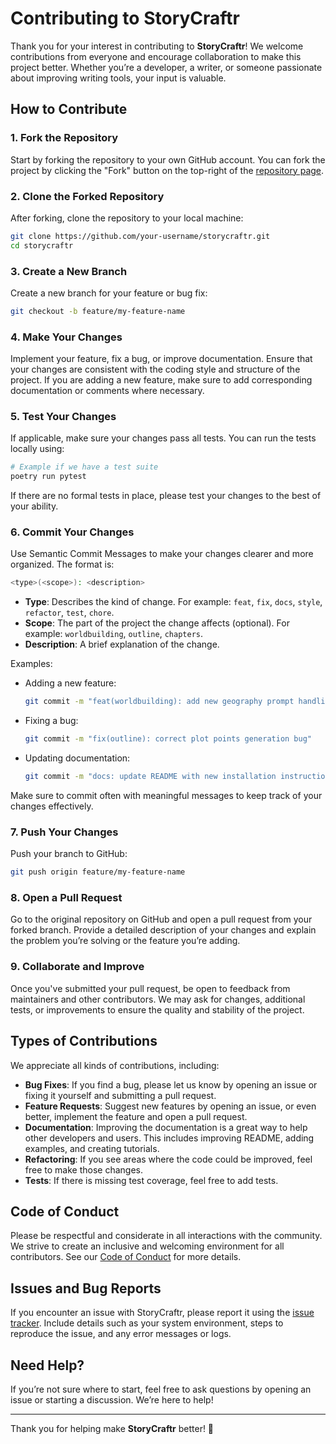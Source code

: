 # Contributing to StoryCraftr

Thank you for your interest in contributing to **StoryCraftr**! We welcome contributions from everyone and encourage collaboration to make this project better. Whether you’re a developer, a writer, or someone passionate about improving writing tools, your input is valuable.

## How to Contribute

### 1. Fork the Repository

Start by forking the repository to your own GitHub account. You can fork the project by clicking the "Fork" button on the top-right of the [repository page](https://github.com/raestrada/storycraftr).

### 2. Clone the Forked Repository

After forking, clone the repository to your local machine:

```bash
git clone https://github.com/your-username/storycraftr.git
cd storycraftr
```

### 3. Create a New Branch

Create a new branch for your feature or bug fix:

```bash
git checkout -b feature/my-feature-name
```

### 4. Make Your Changes

Implement your feature, fix a bug, or improve documentation. Ensure that your changes are consistent with the coding style and structure of the project. If you are adding a new feature, make sure to add corresponding documentation or comments where necessary.

### 5. Test Your Changes

If applicable, make sure your changes pass all tests. You can run the tests locally using:

```bash
# Example if we have a test suite
poetry run pytest
```

If there are no formal tests in place, please test your changes to the best of your ability.

### 6. Commit Your Changes

Use Semantic Commit Messages to make your changes clearer and more organized. The format is:

```bash
<type>(<scope>): <description>
```

- **Type**: Describes the kind of change. For example: `feat`, `fix`, `docs`, `style`, `refactor`, `test`, `chore`.
- **Scope**: The part of the project the change affects (optional). For example: `worldbuilding`, `outline`, `chapters`.
- **Description**: A brief explanation of the change.

Examples:

- Adding a new feature:  
    ```bash
    git commit -m "feat(worldbuilding): add new geography prompt handling"
    ```
  
- Fixing a bug:  
    ```bash
    git commit -m "fix(outline): correct plot points generation bug"
    ```

- Updating documentation:  
    ```bash
    git commit -m "docs: update README with new installation instructions"
    ```

Make sure to commit often with meaningful messages to keep track of your changes effectively.


### 7. Push Your Changes

Push your branch to GitHub:

```bash
git push origin feature/my-feature-name
```

### 8. Open a Pull Request

Go to the original repository on GitHub and open a pull request from your forked branch. Provide a detailed description of your changes and explain the problem you’re solving or the feature you’re adding.

### 9. Collaborate and Improve

Once you've submitted your pull request, be open to feedback from maintainers and other contributors. We may ask for changes, additional tests, or improvements to ensure the quality and stability of the project.

## Types of Contributions

We appreciate all kinds of contributions, including:

- **Bug Fixes**: If you find a bug, please let us know by opening an issue or fixing it yourself and submitting a pull request.
- **Feature Requests**: Suggest new features by opening an issue, or even better, implement the feature and open a pull request.
- **Documentation**: Improving the documentation is a great way to help other developers and users. This includes improving README, adding examples, and creating tutorials.
- **Refactoring**: If you see areas where the code could be improved, feel free to make those changes.
- **Tests**: If there is missing test coverage, feel free to add tests.

## Code of Conduct

Please be respectful and considerate in all interactions with the community. We strive to create an inclusive and welcoming environment for all contributors. See our [Code of Conduct](CODE_OF_CONDUCT.md) for more details.

## Issues and Bug Reports

If you encounter an issue with StoryCraftr, please report it using the [issue tracker](https://github.com/raestrada/storycraftr/issues). Include details such as your system environment, steps to reproduce the issue, and any error messages or logs.

## Need Help?

If you’re not sure where to start, feel free to ask questions by opening an issue or starting a discussion. We’re here to help!

---

Thank you for helping make **StoryCraftr** better! 🚀
